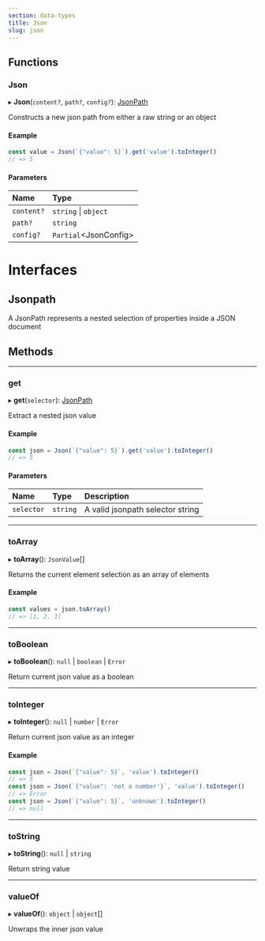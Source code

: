 ```yaml
---
section: data-types
title: Json
slug: json
---
```




## Functions

### Json

▸ **Json**(`content?`, `path?`, `config?`): [JsonPath](#jsonpath)

Constructs a new json path from either a raw string
or an object

#### Example

```typescript
const value = Json(`{"value": 5}`).get('value').toInteger()
// => 5
```

#### Parameters

| Name | Type |
| :------ | :------ |
| `content?` | `string` \| `object` |
| `path?` | `string` |
| `config?` | `Partial`<JsonConfig\> |

# Interfaces

## Jsonpath

A JsonPath represents a nested selection of
properties inside a JSON document

  ## Methods

___

### get

▸ **get**(`selector`): [JsonPath](#jsonpath)

Extract a nested json value

#### Example

```typescript
const json = Json(`{"value": 5}`).get('value').toInteger()
// => 5
```

#### Parameters

| Name | Type | Description |
| :------ | :------ | :------ |
| `selector` | `string` | A valid jsonpath selector string |

___

### toArray

▸ **toArray**(): `JsonValue`[]

Returns the current element selection as
an array of elements

#### Example

```typescript
const values = json.toArray()
// => [1, 2, 3]
```

___

### toBoolean

▸ **toBoolean**(): ``null`` \| `boolean` \| `Error`

Return current json value as a boolean

___

### toInteger

▸ **toInteger**(): ``null`` \| `number` \| `Error`

Return current json value as an integer

#### Example

```typescript
const json = Json(`{"value": 5}`, 'value').toInteger()
// => 5
const json = Json(`{"value": 'not a number'}`, 'value').toInteger()
// => Error
const json = Json(`{"value": 5}`, 'unknown').toInteger()
// => null
```

___

### toString

▸ **toString**(): ``null`` \| `string`

Return string value

___

### valueOf

▸ **valueOf**(): `object` \| `object`[]

Unwraps the inner json value

